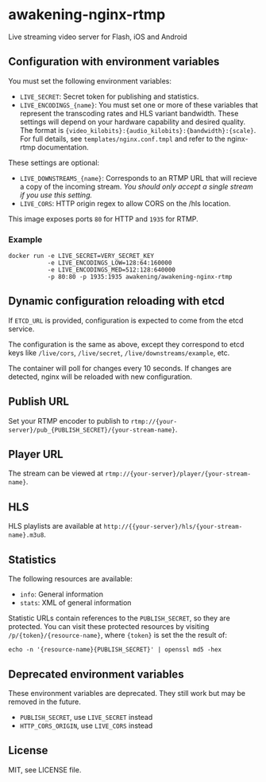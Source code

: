 # awakening-nginx-rtmp

Live streaming video server for Flash, iOS and Android

## Configuration with environment variables

You must set the following environment variables:

 - `LIVE_SECRET`: Secret token for publishing and statistics.
 - `LIVE_ENCODINGS_{name}`: You must set one or more of these variables
    that represent the transcoding rates and HLS variant bandwidth.
    These settings will depend on your hardware capability and desired quality.
    The format is `{video_kilobits}:{audio_kilobits}:{bandwidth}:{scale}`.
    For full details, see `templates/nginx.conf.tmpl` and refer to the nginx-rtmp
    documentation.

These settings are optional:

 - `LIVE_DOWNSTREAMS_{name}`: Corresponds to an RTMP URL that will recieve a copy of
    the incoming stream. _You should only accept a single stream if you use this setting._
 - `LIVE_CORS`: HTTP origin regex to allow CORS on the /hls location.

This image exposes ports `80` for HTTP and `1935` for RTMP.

### Example

    docker run -e LIVE_SECRET=VERY_SECRET_KEY
               -e LIVE_ENCODINGS_LOW=128:64:160000
               -e LIVE_ENCODINGS_MED=512:128:640000
               -p 80:80 -p 1935:1935 awakening/awakening-nginx-rtmp

## Dynamic configuration reloading with etcd

If `ETCD_URL` is provided, configuration is expected to come from the etcd service.

The configuration is the same as above, except they correspond to etcd keys like `/live/cors`,
`/live/secret`, `/live/downstreams/example`, etc.

The container will poll for changes every 10 seconds. If changes are detected,
nginx will be reloaded with new configuration.

## Publish URL

Set your RTMP encoder to publish to `rtmp://{your-server}/pub_{PUBLISH_SECRET}/{your-stream-name}`.

## Player URL

The stream can be viewed at `rtmp://{your-server}/player/{your-stream-name}`.

## HLS

HLS playlists are available at `http://{{your-server}/hls/{your-stream-name}.m3u8`.

## Statistics

The following resources are available:

 - `info`: General information
 - `stats`: XML of general information

Statistic URLs contain references to the `PUBLISH_SECRET`, so they are protected.
You can visit these protected resources by visiting `/p/{token}/{resource-name}`, where
`{token}` is set the the result of:

```
echo -n '{resource-name}{PUBLISH_SECRET}' | openssl md5 -hex
```

## Deprecated environment variables

These environment variables are deprecated.
They still work but may be removed in the future.

 - `PUBLISH_SECRET`, use `LIVE_SECRET` instead
 - `HTTP_CORS_ORIGIN`, use `LIVE_CORS` instead

## License

MIT, see LICENSE file.
